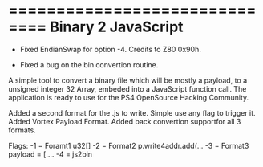 ==============================
 Binary 2 JavaScript
==============================

* Fixed EndianSwap for option -4. Credits to Z80 0x90h.

* Fixed a bug on the bin convertion routine.

A simple tool to convert a binary file which will be mostly a payload, to a 
unsigned integer 32 Array, embeded into a JavaScript function call.
The application is ready to use for the PS4 OpenSource Hacking Community.

Added a second format for the .js to write. Simple use any flag to trigger it.
Added Vortex Payload Format.
Added back convertion supportfor all 3 formats.

Flags:
-1 = Foramt1 u32[]
-2 = Format2 p.write4addr.add(...
-3 = Format3 payload = [....
-4 = js2bin